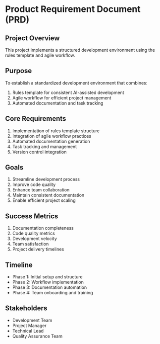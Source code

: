 # Product Requirement Document (PRD)

## Project Overview

This project implements a structured development environment using the rules template and agile workflow.

## Purpose

To establish a standardized development environment that combines:

1. Rules template for consistent AI-assisted development
2. Agile workflow for efficient project management
3. Automated documentation and task tracking

## Core Requirements

1. Implementation of rules template structure
2. Integration of agile workflow practices
3. Automated documentation generation
4. Task tracking and management
5. Version control integration

## Goals

1. Streamline development process
2. Improve code quality
3. Enhance team collaboration
4. Maintain consistent documentation
5. Enable efficient project scaling

## Success Metrics

1. Documentation completeness
2. Code quality metrics
3. Development velocity
4. Team satisfaction
5. Project delivery timelines

## Timeline

- Phase 1: Initial setup and structure
- Phase 2: Workflow implementation
- Phase 3: Documentation automation
- Phase 4: Team onboarding and training

## Stakeholders

- Development Team
- Project Manager
- Technical Lead
- Quality Assurance Team
